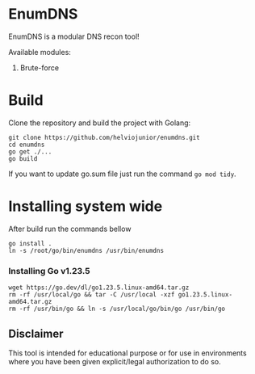 # EnumDNS

EnumDNS is a modular DNS recon tool! 

Available modules:

1. Brute-force

# Build

Clone the repository and build the project with Golang:

```
git clone https://github.com/helviojunior/enumdns.git
cd enumdns
go get ./...
go build
```

If you want to update go.sum file just run the command `go mod tidy`.

# Installing system wide

After build run the commands bellow

```
go install .
ln -s /root/go/bin/enumdns /usr/bin/enumdns
```

### Installing Go v1.23.5

```
wget https://go.dev/dl/go1.23.5.linux-amd64.tar.gz
rm -rf /usr/local/go && tar -C /usr/local -xzf go1.23.5.linux-amd64.tar.gz
rm -rf /usr/bin/go && ln -s /usr/local/go/bin/go /usr/bin/go
```


## Disclaimer

This tool is intended for educational purpose or for use in environments where you have been given explicit/legal authorization to do so.
